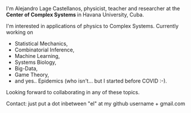 I'm Alejandro Lage Castellanos, physicist, teacher and researcher at the <b> Center of Complex Systems </b> in Havana University, Cuba.

I'm interested in applications of physics to Complex Systems. Currently working on 
<ul>
<li>Statistical Mechanics, </li>
<li>Combinatorial Inference,</li> 
<li>Machine Learning, </li>
<li>Systems Biology,</li> 
<li>Big-Data, </li>
<li>Game Theory, </li>
<li>and yes.. Epidemics (who isn't... but I started before COVID :-).</li>
</ul>

Looking forward to collaborating in any of these topics.

Contact: just put a dot inbetween "el" at my github username + gmail.com

